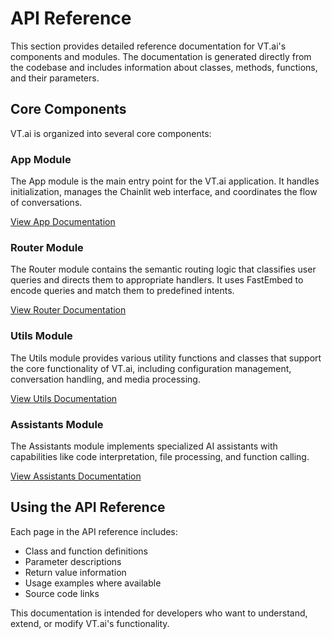 # API Reference

This section provides detailed reference documentation for VT.ai's components and modules. The documentation is generated directly from the codebase and includes information about classes, methods, functions, and their parameters.

## Core Components

VT.ai is organized into several core components:

### App Module

The App module is the main entry point for the VT.ai application. It handles initialization, manages the Chainlit web interface, and coordinates the flow of conversations.

[View App Documentation](app.md)

### Router Module

The Router module contains the semantic routing logic that classifies user queries and directs them to appropriate handlers. It uses FastEmbed to encode queries and match them to predefined intents.

[View Router Documentation](router.md)

### Utils Module

The Utils module provides various utility functions and classes that support the core functionality of VT.ai, including configuration management, conversation handling, and media processing.

[View Utils Documentation](utils.md)

### Assistants Module

The Assistants module implements specialized AI assistants with capabilities like code interpretation, file processing, and function calling.

[View Assistants Documentation](assistants.md)

## Using the API Reference

Each page in the API reference includes:

- Class and function definitions
- Parameter descriptions
- Return value information
- Usage examples where available
- Source code links

This documentation is intended for developers who want to understand, extend, or modify VT.ai's functionality.
